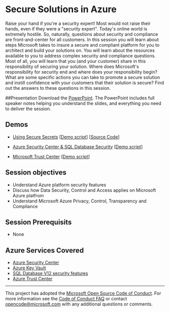 # Secure Solutions in Azure
Raise your hand if you're a security expert! Most would not raise their hands, even if they were a "security expert". Today's online world is extremely hostile. So, naturally, questions about security and compliance are front-and-center for all customers. In this session you will learn about steps Microsoft takes to insure a secure and compliant platform for you to architect and build your solutions on. You will learn about the resources available to you to address complex security and compliance questions. Most of all, you will learn that you (and your customer) share in this responsibility of securing your solution. Where does Microsoft's responsibility for security end and where does your responsibility begin? What are some specific actions you can take to promote a secure solution and instill confidence with your customers that their solution is secure? Find out the answers to these questions in this session.

##Presentation
Download the [PowerPoint](./Building%20Secure%20Solutions%20in%20the%20Cloud.pptx?raw=1).
The PowerPoint includes full speaker notes helping you understand the slides, and everything you need to deliver the session.

## Demos

* [Using Secure Secrets](./Demo%201%20-%20Using%20Secure%20Secrets)
[[Demo script](./Demo%201%20-%20Using%20Secure%20Secrets/README.md)]
[[Source Code](./Demo%201%20-%20Using%20Secure%20Secrets/SecureSecrets)]

* [Azure Security Center & SQL Database Security](./Demo%202%20-%20Security%20Center%20and%20SQL%20Security)
[[Demo script](./Demo%202%20-%20Security%20Center%20and%20SQL%20Security/README.md)]

* [Microsoft Trust Center](./Demo%203%20-%20Trust%20Center)
[[Demo script](./Demo%203%20-%20Trust%20Center/README.md)]

## Session objectives

- Understand Azure platform security features
- Discuss how Data Security, Control and Access applies on Microsoft Azure platfrom
- Understand Microsoft Azure Privacy, Control, Transparency and Compliance

## Session Prerequisits

- None

## Azure Services Covered

- [Azure Security Center](https://azure.microsoft.com/en-us/services/security-center/)
- [Azure Key Vault](https://azure.microsoft.com/en-us/services/key-vault/)
- [SQL Database V12 security features](https://azure.microsoft.com/en-in/documentation/articles/sql-database-v12-whats-new/)
- [Azure Trust Center](https://azure.microsoft.com/en-us/support/trust-center/)

****
This project has adopted the [Microsoft Open Source Code of Conduct](https://opensource.microsoft.com/codeofconduct/). For more information see the [Code of Conduct FAQ](https://opensource.microsoft.com/codeofconduct/faq/) or contact [opencode@microsoft.com](mailto:opencode@microsoft.com) with any additional questions or comments.
